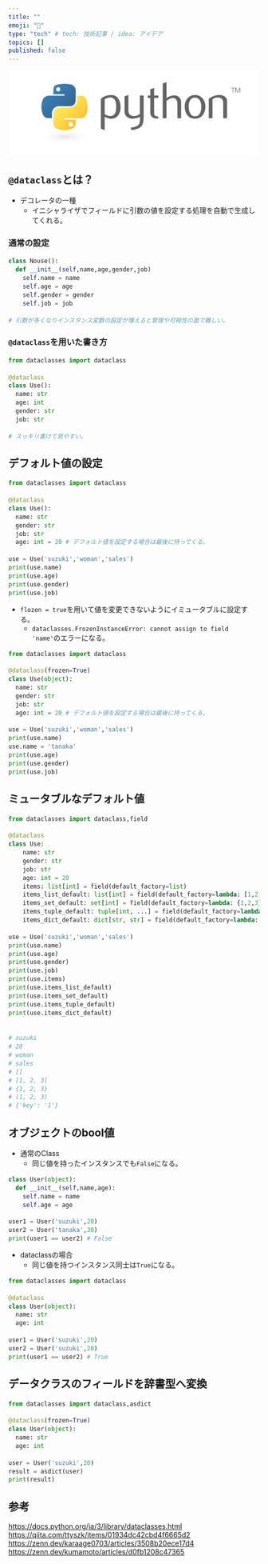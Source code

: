 ```yaml
---
title: ""
emoji: "🎃"
type: "tech" # tech: 技術記事 / idea: アイデア
topics: []
published: false
---
```

![](/images/py_logo/python-logo-master-v3-TM.png)

## `@dataclass`とは？
- デコレータの一種
  - イニシャライザでフィールドに引数の値を設定する処理を自動で生成してくれる。

### 通常の設定
```py
class Nouse():
  def __init__(self,name,age,gender,job)
    self.name = name
    self.age = age
    self.gender = gender
    self.job = job

# 引数が多くなりインスタンス変数の設定が増えると管理や可視性の面で難しい。
```

### `@dataclass`を用いた書き方
```py
from dataclasses import dataclass

@dataclass
class Use():
  name: str
  age: int
  gender: str
  job: str

# スッキリ書けて見やすい。
```
## デフォルト値の設定
```py
from dataclasses import dataclass

@dataclass
class Use():
  name: str
  gender: str
  job: str
  age: int = 20 # デフォルト値を設定する場合は最後に持ってくる。

use = Use('suzuki','woman','sales')
print(use.name)
print(use.age)
print(use.gender)
print(use.job)
```

- `flozen = true`を用いて値を変更できないようにイミュータブルに設定する。
  - `dataclasses.FrozenInstanceError: cannot assign to field 'name'`のエラーになる。
```py
from dataclasses import dataclass

@dataclass(frozen=True)
class Use(object):
  name: str
  gender: str
  job: str
  age: int = 20 # デフォルト値を設定する場合は最後に持ってくる。

use = Use('suzuki','woman','sales')
print(use.name)
use.name = 'tanaka'
print(use.age)
print(use.gender)
print(use.job)
```

## ミュータブルなデフォルト値
```py
from dataclasses import dataclass,field

@dataclass
class Use:
    name: str
    gender: str
    job: str
    age: int = 20
    items: list[int] = field(default_factory=list)
    items_list_default: list[int] = field(default_factory=lambda: [1,2,3])
    items_set_default: set[int] = field(default_factory=lambda: {1,2,3})
    items_tuple_default: tuple[int, ...] = field(default_factory=lambda: (1,2,3))
    items_dict_default: dict[str, str] = field(default_factory=lambda: {"key":"1"})

use = Use('suzuki','woman','sales')
print(use.name)
print(use.age)
print(use.gender)
print(use.job)
print(use.items)
print(use.items_list_default)
print(use.items_set_default)
print(use.items_tuple_default)
print(use.items_dict_default)


# suzuki
# 20
# woman
# sales
# []
# [1, 2, 3]
# {1, 2, 3}
# (1, 2, 3)
# {'key': '1'}

```

## オブジェクトのbool値
- 通常のClass
  - 同じ値を持ったインスタンスでも`False`になる。

```py
class User(object):
  def __init__(self,name,age):
    self.name = name
    self.age = age

user1 = User('suzuki',20)
user2 = User('tanaka',30)
print(user1 == user2) # False
```

- dataclassの場合
  - 同じ値を持つインスタンス同士は`True`になる。

```py
from dataclasses import dataclass

@dataclass
class User(object):
  name: str
  age: int

user1 = User('suzuki',20)
user2 = User('suzuki',20)
print(user1 == user2) # True
```

## データクラスのフィールドを辞書型へ変換
```py
from dataclasses import dataclass,asdict

@dataclass(frozen=True)
class User(object):
  name: str
  age: int

user = User('suzuki',20)
result = asdict(user)
print(result)

```

## 参考
https://docs.python.org/ja/3/library/dataclasses.html
https://qiita.com/ttyszk/items/01934dc42cbd4f6665d2
https://zenn.dev/karaage0703/articles/3508b20ece17d4
https://zenn.dev/kumamoto/articles/d0fb1208c47365
